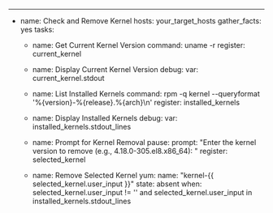 ---
- name: Check and Remove Kernel
  hosts: your_target_hosts
  gather_facts: yes
  tasks:
    - name: Get Current Kernel Version
      command: uname -r
      register: current_kernel

    - name: Display Current Kernel Version
      debug:
        var: current_kernel.stdout

    - name: List Installed Kernels
      command: rpm -q kernel --queryformat '%{version}-%{release}.%{arch}\n'
      register: installed_kernels

    - name: Display Installed Kernels
      debug:
        var: installed_kernels.stdout_lines

    - name: Prompt for Kernel Removal
      pause:
        prompt: "Enter the kernel version to remove (e.g., 4.18.0-305.el8.x86_64): "
      register: selected_kernel

    - name: Remove Selected Kernel
      yum:
        name: "kernel-{{ selected_kernel.user_input }}"
        state: absent
      when: selected_kernel.user_input != '' and selected_kernel.user_input in installed_kernels.stdout_lines
      
